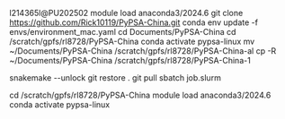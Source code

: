 l214365l@PU202502
module load anaconda3/2024.6
git clone https://github.com/Rick10119/PyPSA-China.git
conda env update -f envs/environment_mac.yaml
cd Documents/PyPSA-China
cd /scratch/gpfs/rl8728/PyPSA-China
conda activate pypsa-linux
mv ~/Documents/PyPSA-China /scratch/gpfs/rl8728/PyPSA-China-al
cp -R ~/Documents/PyPSA-China /scratch/gpfs/rl8728/PyPSA-China-1

snakemake --unlock
git restore .
git pull
sbatch job.slurm

cd /scratch/gpfs/rl8728/PyPSA-China
module load anaconda3/2024.6
conda activate pypsa-linux
